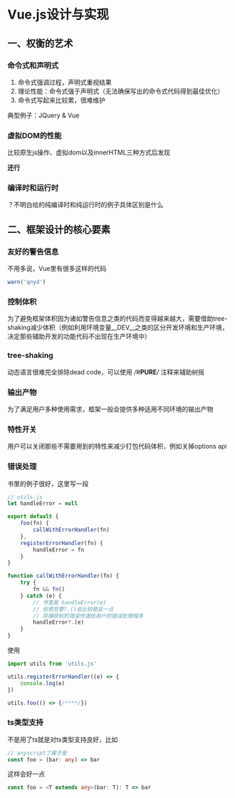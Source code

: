 # Vue.js设计与实现

## 一、权衡的艺术

### 命令式和声明式

1. 命令式强调过程，声明式重视结果
2. 理论性能：命令式强于声明式（无法确保写出的命令式代码得到最佳优化）
3. 命令式写起来比较累，很难维护

典型例子：JQuery & Vue

### 虚拟DOM的性能

比较原生js操作、虚拟dom以及innerHTML三种方式后发现

**还行**

### 编译时和运行时

？不明白给的纯编译时和纯运行时的例子具体区别是什么

## 二、框架设计的核心要素

### 友好的警告信息

不用多说，Vue里有很多这样的代码

```ts
warn('qnyd')
```

### 控制体积

为了避免框架体积因为诸如警告信息之类的代码而变得越来越大，需要借助tree-shaking减少体积（例如利用环境变量__DEV__之类的区分开发环境和生产环境，决定那些辅助开发的功能代码不出现在生产环境中）

### tree-shaking

动态语言很难完全排除dead code，可以使用 */*#__PURE__*/* 注释来辅助树摇

### 输出产物

为了满足用户多种使用需求，框架一般会提供多种适用不同环境的输出产物

### 特性开关

用户可以关闭那些不需要用到的特性来减少打包代码体积，例如关掉options api

### 错误处理

书里的例子很好，这里写一段

```js
// utils.js
let handleError = null

export default {
    foo(fn) {
        callWithErrorHandler(fn)
    },
    registerErrorHandler(fn) {
        handleError = fn
    }
}

function callWithErrorHandler(fn) {
    try {
        fn && fn()
    } catch (e) {
        // 书里是 handleError(e)
        // 但感觉要?.()会比较稳妥一点
        // 将捕获到的错误传递给用户的错误处理程序
        handleError?.(e)
    }
}
```

使用

```js
import utils from 'utils.js'

utils.registerErrorHandler((e) => {
    console.log(e)
})

utils.foo(() => {/****/})
```

### ts类型支持

不是用了ts就是对ts类型支持良好，比如

```ts
// anyscript了属于是
const foo = (bar: any) => bar
```

这样会好一点

```ts
const foo = <T extends any>(bar: T): T => bar
```

